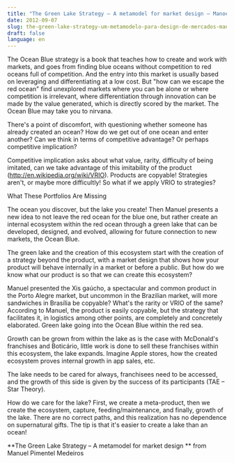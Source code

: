 ```yaml
---
title: "The Green Lake Strategy – A metamodel for market design – Manoel Pimentel Medeiros"
date: 2012-09-07
slug: the-green-lake-strategy-um-metamodelo-para-design-de-mercados-manoel-pimentel-medeiros
draft: false
language: en
---
```


The Ocean Blue strategy is a book that teaches how to create and work with markets, and goes from finding blue oceans without competition to red oceans full of competition. And the entry into this market is usually based on leveraging and differentiating at a low cost. But "how can we escape the red ocean" find unexplored markets where you can be alone or where competition is irrelevant, where differentiation through innovation can be made by the value generated, which is directly scored by the market. The Ocean Blue may take you to nirvana.

There's a point of discomfort, with questioning whether someone has already created an ocean? How do we get out of one ocean and enter another? Can we think in terms of competitive advantage? Or perhaps competitive implication?

Competitive implication asks about what value, rarity, difficulty of being imitated, can we take advantage of this imitability of the product (http://en.wikipedia.org/wiki/VRIO). Products are copyable! Strategies aren't, or maybe more difficultly! So what if we apply VRIO to strategies?

What These Portfolios Are Missing

The ocean you discover, but the lake you create! Then Manuel presents a new idea to not leave the red ocean for the blue one, but rather create an internal ecosystem within the red ocean through a green lake that can be developed, designed, and evolved, allowing for future connection to new markets, the Ocean Blue.

The green lake and the creation of this ecosystem start with the creation of a strategy beyond the product, with a market design that shows how your product will behave internally in a market or before a public. But how do we know what our product is so that we can create this ecosystem?

Manuel presented the Xis gaúcho, a spectacular and common product in the Porto Alegre market, but uncommon in the Brazilian market, will more sandwiches in Brasília be copyable? What's the rarity or VRIO of the same? According to Manuel, the product is easily copyable, but the strategy that facilitates it, in logistics among other points, are completely and concretely elaborated. Green lake going into the Ocean Blue within the red sea.

Growth can be grown from within the lake as is the case with McDonald's franchises and Boticário, little work is done to sell these franchises within this ecosystem, the lake expands. Imagine Apple stores, how the created ecosystem proves internal growth in app sales, etc.

The lake needs to be cared for always, franchisees need to be accessed, and the growth of this side is given by the success of its participants (TAE – Star Theory).

How do we care for the lake? First, we create a meta-product, then we create the ecosystem, capture, feeding/maintenance, and finally, growth of the lake. There are no correct paths, and this realization has no dependence on supernatural gifts. The tip is that it's easier to create a lake than an ocean!

**The Green Lake Strategy – A metamodel for market design ** from Manuel Pimentel Medeiros